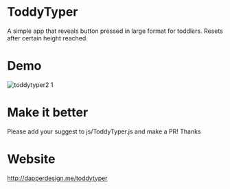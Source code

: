 # ToddyTyper
A simple app that reveals button pressed in large format for toddlers. Resets after certain height reached.
# Demo
![toddytyper2 1](https://cloud.githubusercontent.com/assets/26776748/26604045/a877b2ba-454e-11e7-8628-17d5163fadf8.gif)
# Make it better
Please add your suggest to js/ToddyTyper.js and make a PR! Thanks
# Website
http://dapperdesign.me/toddytyper
